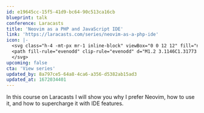 ```yaml
---
id: e19645cc-15f5-41d9-bc64-90c513ca16cb
blueprint: talk
conference: Laracasts
title: 'Neovim as a PHP and JavaScript IDE'
link: 'https://laracasts.com/series/neovim-as-a-php-ide'
icon: |-
  <svg class="h-4 -mt-px mr-1 inline-block" viewBox="0 0 12 12" fill="none" xmlns="http://www.w3.org/2000/svg">
  <path fill-rule="evenodd" clip-rule="evenodd" d="M1.2 3.1146C1.31773 2.99633 1.46945 2.91772 1.634 2.88973L10.36 0.623984C10.5119 0.584235 10.6719 0.5884 10.8215 0.635994C10.9711 0.683589 11.1041 0.772656 11.205 0.892835L11.225 0.91882C11.381 1.11471 11.445 1.37857 11.377 1.63942L9.092 10.4306C9.03816 10.6368 8.9046 10.8133 8.72067 10.9212C8.53674 11.0292 8.31747 11.0597 8.111 11.0062L8.105 11.0052L8.099 11.0032C7.93399 10.9577 7.78723 10.862 7.679 10.7294L5.056 8.10784L4.038 9.12727C3.89676 9.26853 3.70878 9.35339 3.50936 9.3659C3.30994 9.37842 3.11281 9.31773 2.955 9.19524L2.878 9.12627C2.80181 9.05017 2.74136 8.9598 2.70012 8.86033C2.65888 8.76087 2.63766 8.65426 2.63766 8.5466C2.63766 8.43893 2.65888 8.33232 2.70012 8.23286C2.74136 8.13339 2.80181 8.04302 2.878 7.96692L6.055 4.79168C6.19624 4.65042 6.38423 4.56556 6.58365 4.55305C6.78307 4.54053 6.98019 4.60122 7.138 4.72371L7.215 4.79168C7.535 5.1115 7.535 5.63121 7.215 5.95103L6.195 6.96947L7.868 8.64054L9.453 2.54592L3.355 4.12904L3.868 4.64176C4.158 4.9316 4.181 5.38934 3.935 5.70517L3.868 5.78113C3.79316 5.85595 3.7043 5.91531 3.60649 5.9558C3.50869 5.9963 3.40387 6.01714 3.298 6.01714C3.19214 6.01714 3.08732 5.9963 2.98951 5.9558C2.89171 5.91531 2.80285 5.85595 2.728 5.78113L1.265 4.31994C1.16208 4.23556 1.0811 4.12755 1.029 4.00511L0.992004 3.90017L0.978004 3.8392C0.976936 3.83322 0.975936 3.82722 0.975004 3.82121L0.992004 3.90017C0.978179 3.85051 0.969138 3.79964 0.965004 3.74825V3.71827C0.962897 3.69601 0.962229 3.67365 0.963004 3.65131L0.966004 3.62132C0.967237 3.59786 0.969909 3.5745 0.974004 3.55136L0.980004 3.52138C0.989687 3.46896 1.00581 3.41793 1.028 3.36946C1.05487 3.30511 1.09018 3.24461 1.133 3.18956L1.2 3.1146V3.1146ZM1.325 9.52006C1.46612 9.37865 1.65404 9.29361 1.85346 9.28091C2.05288 9.26821 2.25008 9.32873 2.408 9.45109L2.485 9.52006C2.805 9.83988 2.805 10.3596 2.485 10.6794L2.007 11.1561C1.86589 11.2976 1.67797 11.3826 1.47855 11.3953C1.27913 11.408 1.08193 11.3475 0.924004 11.2251L0.847004 11.1561C0.770808 11.08 0.710364 10.9897 0.669124 10.8902C0.627885 10.7907 0.606659 10.6841 0.606659 10.5765C0.606659 10.4688 0.627885 10.3622 0.669124 10.2627C0.710364 10.1633 0.770808 10.0729 0.847004 9.99679L1.325 9.52006Z" fill="#328AF1"/>
  </svg>
upcoming: false
cta: 'View series'
updated_by: 8a797ce5-64a8-4ca6-a356-d5382ab15ad3
updated_at: 1672034401
---
```

In this course on Laracasts I will show you why I prefer Neovim, how to use it, and how to supercharge it with IDE features.